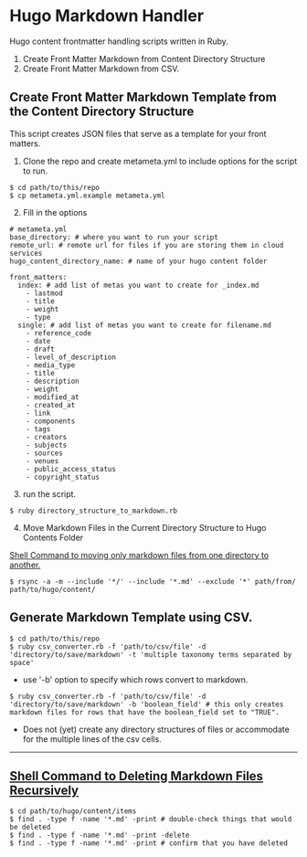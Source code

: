 # Hugo Markdown Handler
Hugo content frontmatter handling scripts written in Ruby.

1. Create Front Matter Markdown from Content Directory Structure
2. Create Front Matter Markdown from CSV.

## Create Front Matter Markdown Template from the Content Directory Structure
This script creates JSON files that serve as a template for your front matters.

1. Clone the repo and create metameta.yml to include options for the script to run.
```
$ cd path/to/this/repo
$ cp metameta.yml.example metameta.yml
```

2. Fill in the options
```
# metameta.yml
base_directory: # where you want to run your script
remote_url: # remote url for files if you are storing them in cloud services
hugo_content_directory_name: # name of your hugo content folder

front_matters:
  index: # add list of metas you want to create for _index.md
    - lastmod
    - title
    - weight
    - type
  single: # add list of metas you want to create for filename.md
    - reference_code
    - date
    - draft
    - level_of_description
    - media_type
    - title
    - description
    - weight
    - modified_at
    - created_at
    - link
    - components
    - tags
    - creators
    - subjects
    - sources
    - venues
    - public_access_status
    - copyright_status
```

3. run the script.
```
$ ruby directory_structure_to_markdown.rb
```

4. Move Markdown Files in the Current Directory Structure to Hugo Contents Folder

[Shell Command to moving only markdown files from one directory to another.](https://ostechnix.com/copy-specific-file-types-while-keeping-directory-structure-in-linux/)
```
$ rsync -a -m --include '*/' --include '*.md' --exclude '*' path/from/ path/to/hugo/content/
```

## Generate Markdown Template using CSV.
```
$ cd path/to/this/repo
$ ruby csv_converter.rb -f 'path/to/csv/file' -d 'directory/to/save/markdown' -t 'multiple taxonomy terms separated by space'
```
* use '-b' option to specify which rows convert to markdown.
```
$ ruby csv_converter.rb -f 'path/to/csv/file' -d 'directory/to/save/markdown' -b 'boolean_field' # this only creates markdown files for rows that have the boolean_field set to "TRUE".

```
* Does not (yet) create any directory structures of files or accommodate for the multiple lines of the csv cells.

________________
## [Shell Command to Deleting Markdown Files Recursively](https://www.baeldung.com/linux/recursively-delete-files-with-extension)
```
$ cd path/to/hugo/content/items
$ find . -type f -name '*.md' -print # double-check things that would be deleted
$ find . -type f -name '*.md' -print -delete 
$ find . -type f -name '*.md' -print # confirm that you have deleted
```
